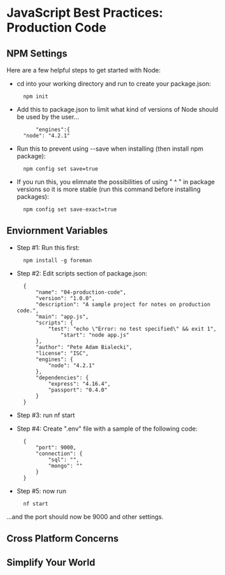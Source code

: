 # **JavaScript Best Practices: Production Code**

## **NPM Settings**

Here are a few helpful steps to get started with Node:

- cd into your working directory and run to create your package.json:

        npm init

- Add this to package.json to limit what kind of versions of Node should be used by the user...

            "engines":{
        "node": "4.2.1"

- Run this to prevent using --save when installing (then install npm package):

        npm config set save=true

- If you run this, you elimnate the possibilities of using " ^ " in package versions so it is more stable (run this command before installing packages):

        npm config set save-exact=true

## **Enviornment Variables**

- Step #1: Run this first:

        npm install -g foreman

- Step #2: Edit scripts section of package.json:

        {
            "name": "04-production-code",
            "version": "1.0.0",
            "description": "A sample project for notes on production code.",
            "main": "app.js",
            "scripts": {
                "test": "echo \"Error: no test specified\" && exit 1",
                    "start": "node app.js"
            },
            "author": "Pete Adam Bialecki",
            "license": "ISC",
            "engines": {
                "node": "4.2.1"
            },
            "dependencies": {
                "express": "4.16.4",
                "passport": "0.4.0"
            }
        }

- Step #3: run nf start

- Step #4: Create ".env" file with a sample of the following code:

        {
            "port": 9000,
            "connection": {
                "sql": "",
                "mongo": ""
            }
        }

- Step #5: now run 

        nf start

...and the port should now be 9000 and other settings.

## **Cross Platform Concerns**

## **Simplify Your World**